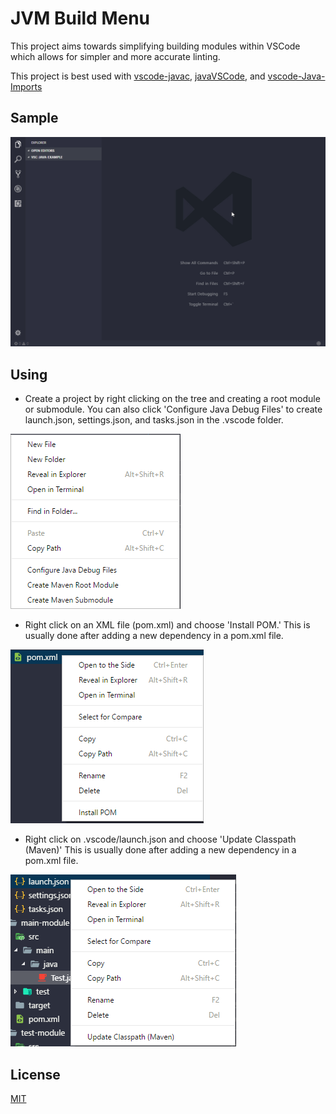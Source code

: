 # JVM Build Menu

This project aims towards simplifying building modules within VSCode which allows for simpler
and more accurate linting.

This project is best used with [vscode-javac](https://github.com/georgewfraser/vscode-javac), [javaVSCode](https://github.com/DonJayamanne/javaVSCode), and [vscode-Java-Imports](https://github.com/tushortz/vscode-Java-Imports)

## Sample

![Preview](./images/sample.gif)

## Using

* Create a project by right clicking on the tree and creating a
  root module or submodule. You can also click 'Configure Java Debug Files'
  to create launch.json, settings.json, and tasks.json in the .vscode folder.

![Preview](./images/module-menu.png)

* Right click on an XML file (pom.xml) and choose 'Install POM.'
  This is usually done after adding a new dependency in a pom.xml file.

![Preview](./images/install-menu.png)

* Right click on .vscode/launch.json and choose 'Update Classpath (Maven)'
  This is usually done after adding a new dependency in a pom.xml file.

![Preview](./images/update-classpath-maven.png)

## License

[MIT](LICENSE.md)
